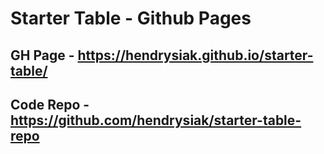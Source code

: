 # Starter Table - Github Pages

## GH Page -  https://hendrysiak.github.io/starter-table/
## Code Repo - https://github.com/hendrysiak/starter-table-repo